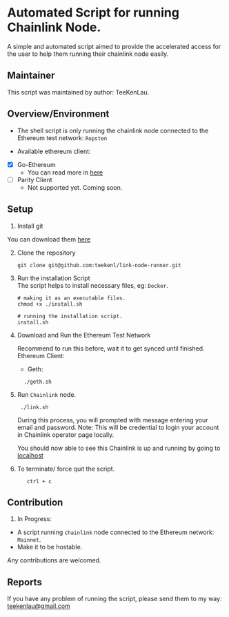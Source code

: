 # Automated Script for running Chainlink Node.
A simple and automated script aimed to provide the accelerated access for the user to help them running their chainlink node easily.

## Maintainer
This script was maintained by author: TeeKenLau.

## Overview/Environment
-  The shell script is only running the chainlink node connected to the Ethereum test network: `Ropsten`

-  Available ethereum client:
  - [x] Go-Ethereum 
     - You can read more in [here](https://github.com/ethereum/go-ethereum)
  - [ ] Parity Client
     - Not supported yet. Coming soon.

## Setup
1. Install git

 You can download them [here](https://gitforwindows.org/)

2. Clone the repository
   ```
   git clone git@github.com:teekenl/link-node-runner.git
   
   ```
   
3. Run the installation Script  
   The script helps to install necessary files, eg: `Docker`.
   ```
   # making it as an executable files.
   chmod +x ./install.sh

   # running the installation script.
   install.sh
   ```
  
4. Download and Run the Ethereum Test Network

   Recommend to run this before, wait it to get synced until finished.   
   Ethereum Client:
   
    - Geth:   
    ```
      ./geth.sh
    ```
    
5. Run `Chainlink` node.
   ```
    ./link.sh
   ```
   During this process, you will prompted with message entering your email and password. Note: This will be credential to login your account in Chainlink operator page locally.
   
   You should now able to see this Chainlink is up and running by going to [localhost](http://localhost:6688)
  
6. To terminate/ force quit  the script.
   ```
      ctrl + c  
   ```

## Contribution
1. In Progress:
  - A script running `chainlink` node connected to the Ethereum network: `Mainnet`.
  - Make it to be hostable.
  
Any contributions are welcomed.

## Reports
If you have any problem of running the script, please send them to my way: teekenlau@gmail.com 

